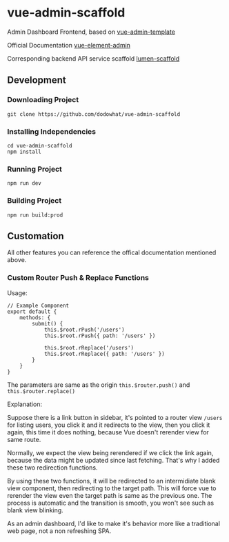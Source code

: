 # vue-admin-scaffold

Admin Dashboard Frontend, based on [vue-admin-template](https://github.com/PanJiaChen/vue-admin-template)

Official Documentation [vue-element-admin](https://panjiachen.github.io/vue-element-admin-site/#/)

Corresponding backend API service scaffold [lumen-scaffold](https://github.com/dodowhat/lumen-scaffold)

## Development

### Downloading Project

    git clone https://github.com/dodowhat/vue-admin-scaffold

### Installing Independencies

    cd vue-admin-scaffold
    npm install

### Running Project

    npm run dev

### Building Project

    npm run build:prod

## Customation

All other features you can reference the offical documentation mentioned above.

### Custom Router Push & Replace Functions

Usage:

    // Example Component
    export default {
        methods: {
            submit() {
                this.$root.rPush('/users')
                this.$root.rPush({ path: '/users' })

                this.$root.rReplace('/users')
                this.$root.rReplace({ path: '/users' })
            }
        }
    }

The parameters are same as the origin `this.$router.push()` and `this.$router.replace()`

Explanation:

Suppose there is a link button in sidebar, it's pointed to a router view `/users` for listing users, you click it and it redirects to the view, then you click it again, this time it does nothing, because Vue doesn't rerender view for same route.

Normally, we expect the view being rerendered if we click the link again, because the data might be updated since last fetching. That's why I added these two redirection functions.

By using these two functions, it will be redirected to an intermidiate blank view component, then redirecting to the target path. This will force vue to rerender the view even the target path is same as the previous one. The process is automatic and the transition is smooth, you won't see such as blank view blinking.

As an admin dashboard, I'd like to make it's behavior more like a traditional web page, not a non refreshing SPA.
